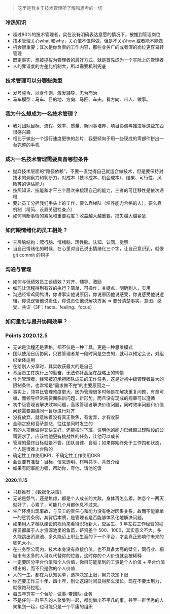 > 这里是我关于技术管理所了解和思考的一切

### 冷热知识
- 超过80%的技术管理者，实在没有明确表达意愿的情况下，被推到管理岗位
- 技术管理关心what 和why，关心值不值得做，但是不关心how 或者能不能做
- 机会很重要；其次是你负责的工作内容，那些业务广的或者深的岗位更容易转管理
- 既定事实，想被提拔为管理者的最好方式，就是首先成为一个实际上的管理者
- 人的靠谱度的方差比机制大，所以需要机制兜底

### 技术管理可以分哪些类型
- 发号施令、以身作则、激发辅导、无为而治
- 马车模型：马车、目的地、方向、马匹、车夫。看方向、带人、做事。

### 我为什么想成为一名技术管理？
- 我对团队目标、流程、效率、质量、新同事培养、项目协调与推进等这些东西很感兴趣 
- 相比于做出一个运行速度更快的芯片，我更倾向于用一些现成的零部件拼出一台完整的手机

### 成为一名技术管理需要具备哪些条件
- 抛弃技术层面的“路径依赖”，不要一直觉得自己就适合做技术，但是要保持对技术的洞察力和判断力，对成本（技术成本、机会成本）、结果、可行性、风险等的评估能力
- 按照知识、技能和才干三个层次来梳理自己的能力，三者的可迁移性是依次递增
- 要让员工分担我们手头上的工作，要么靠梯队（培养能力合格的人），要么靠机制（精简、设置关键检查点）
- 如何判断事情的紧急和重要程度？收益越大越重要，损失越大越紧急

### 如何跟情绪化的员工相处？
- 三层脑结构：爬行脑、情绪脑、理性脑。认知、认同、觉察
- 当自己情绪化的时候，在心里对自己说出情绪化三个字，让自己意识到，就像git commit 的钩子

### 沟通与管理
- 如何与低绩效员工谈绩效？对齐、辅导、激励
- 如何让流程得到有效的执行？简单、可操作，关键点，明确到人，实用
- 沟通经常鸡同鸭讲，你讲事实他说原因，你说原因他说感受，你说感受他说逻辑，你说逻辑他说责任，你说责任他说解决方案  =>  要分清楚事实、意图、感受、共识（3F：facts、feeling、focus）

### 如何量化与提升协同效率？

### Points 2020.12.5
- 无论是流程还是表格，都不仅是一种工具，更是一种思维模式
- 团队使用日历协同，只要管理者某一段时间是空白的，就可以预定会议，对组织全体适用
- 在给别人分享时，其实收获最大的是自己
- 基层员工在执行上的勤奋，无法弥补高层在战略上的懒惰
- 作为管理者，经常被迫承担团队成员的工作任务，这是对初中级管理者最大的限制条件，也常常是“需求做不完”的主要原因之一
- 事实上，领导比管理难度更大。因为管理很多时候是在解决重复问题，有章可循，而领导经常需要面临新问题，新形势，而且没有现成的规章可以遵循
- 初中级管理者解决效率问题，高级管理者解决价值问题，同时效率问题和价值问题需要围绕同一目标进行对齐
- 没有放弃，就意味着没有真正聚焦，有舍弃，才有收获
- 金刚之怒和菩萨慈悲，往往是同时发生的
- 有的人项目做得又快又好，还能按时下班，说明他的能力已经超过现阶段的公司要求了，应该给他更有挑战性的任务，让他可以成长
- 管理的最终目标就是不管，团队自律、自驱；如果你始终处于工作饱和状态，个人是很难上台阶的
- 确定性工作使用KPI，不确定性工作使用OKR
- 会议要有准备：目标、信息透明、材料共享、背景介绍
- 如果有同事能力强，帮助你，夸他，请他吃饭

#### 2020.11.15
- 书籍推荐：《数据化决策》
- 无论是怨气，还是焦虑，都是个人成长的大敌。身体再怎么累，休息个一两天就好了，心累了，可能几个月都休息不过来。
- 生产环境出现事故，与员工的责任心和能力没有绝对因果关系，故而不能靠单一的惩罚条例，其背后本质，是管理者是否能够体系化地解决问题。
- 如果用人才梯队建设的视角来看待职场新人，应届生、3 年左右工作经验的程序员都属于人才资源池里的鱼苗，薪资差个 500、1000，其实意义不大。多久能跳出资源池、多久能迈上职业生涯的下一个平台，才会真正影响你未来的钱包大小。
- 在业务型公司内，技术本身没有直接价值。也不具备太高的壁垒，同行业、桐城市有太多的人可以代替你的位置，这时你的个人价值就会被稀释
- 一定要区分平台价值和个人价值，你目前能拿到的工资是个人价值 + 平台价值得出的，而不只是你的个人价值
- 人的一生，都在为认知买单，选择决定上限，努力决定下限
- 你还要工作三十年、四十年，别让这段时间显得那么漫长。现在不要太用力，就像跑马拉松。
- 每五年夯实一个台阶，做事-带团队-业务
- 不是任何一群平凡的人聚集到一起，都能做出不平凡的事。甚至一群优秀的人聚集到一起，也可能只是一个平庸的组织
